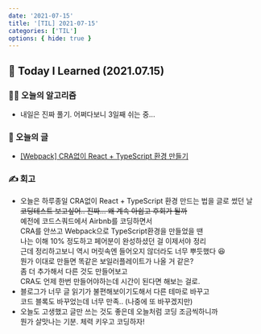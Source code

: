 ```yaml
---
date: '2021-07-15'
title: '[TIL] 2021-07-15'
categories: ['TIL']
options: { hide: true }
---
```


## 🚀 Today I Learned (2021.07.15)

### **👨‍💻 오늘의 알고리즘**

-   내일은 진짜 풀기. 어쩌다보니 3일째 쉬는 중...

### **📑 오늘의 글**

-   [[Webpack] CRA없이 React + TypeScript 환경 만들기](https://17-sss.github.io/2021-07-15-CRA없이_React_+_TypeScript_환경_만들기_(feat._Webpack))

### **✍️ 회고**

-   오늘은 하루종일 CRA없이 React + TypeScript 환경 만드는 법을 글로 썼던 날  
    ~~코딩테스트 보고싶어.. 진짜... 왜 계속 아쉽고 후회가 될까~~  
    예전에 코드스쿼드에서 Airbnb를 코딩하면서  
    CRA를 안쓰고 Webpack으로 TypeScript환경을 만들었을 땐  
    나는 이해 10% 정도하고 페어분이 완성하셨던 걸 이제서야 정리  
    근데 정리하고보니 역시 머릿속엔 들어오지 않더라도 너무 뿌듯했다 😆  
    뭔가 이대로 만들면 똑같은 보일러플레이트가 나올 거 같은?  
    좀 더 추가해서 다른 것도 만들어보고  
    CRA도 언제 한번 만들어야하는데 시간이 된다면 해보는 걸로.  
-   블로그가 너무 글 읽기가 불편해보이기도해서 다른 테마로 바꾸고  
    코드 블록도 바꾸었는데 너무 만족.. (나중에 또 바꾸겠지만)
-   오늘도 고생했고 글만 쓰는 것도 좋은데 오늘처럼 코딩 조금씩하니까  
    뭔가 살맛나는 기분. 체력 키우고 코딩하자!